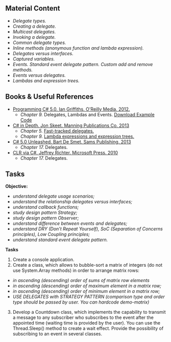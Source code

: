 ## Material Content 
- *Delegate types.*
- *Creating a delegate.*
- *Multicast delegates.*
- *Invoking a delegate.*
- *Common delegate types.*
- *Inline methods (anonymous function and  lambda expression).*
- *Delegates versus interfaces.*
- *Captured variables.*
- *Events. Standard event delegate pattern. Custom add and remove methods.*
- *Events versus delegates.*
- *Lambdas and expression trees.*

## Books & Useful References 
- [Programming C# 5.0. Ian Griffiths. O'Reilly Media. 2012.](http://shop.oreilly.com/product/0636920024064.do) 
    - *Chapter 9.* Delegates, Lambdas and Events. [Download Example Code](https://resources.oreilly.com/examples/0636920024064/blob/master/Ch09.zip)
- [C# in Depth. Jon Skeet. Manning Publications Co. 2013](https://www.manning.com/books/c-sharp-in-depth-third-edition)
   - *Chapter 5.* [Fast-tracked delegates.](https://livebook.manning.com/#!/book/c-sharp-in-depth-third-edition/chapter-5/)
   - *Chapter 9.* [Lambda expressions and expression trees.](https://livebook.manning.com/#!/book/c-sharp-in-depth-third-edition/chapter-9/)
- [C# 5.0 Unleashed. Bart De Smet. Sams Publishing. 2013](https://www.goodreads.com/book/show/16284093-c-5-0-unleashed)
   - *Chapter 17.* Delegates.
- [CLR via C#. Jeffrey Richter. Microsoft Press. 2010](https://www.goodreads.com/book/show/7121415-clr-via-c)
   - *Chapter 17.* Delegates.

## Tasks  
**Objective:** 
- *understand delegate usage scenarios;*
- *understand the relationship delegates versus interfaces;*
- *understand callback functions;*
- *study design pattern Strategy;*
- *study design pattern Observer;*
- *understand difference between events and delegates;*
- *understand DRY (Don’t Repeat Yourself), SoC (Separation of Concerns principles), Low Coupling principles;*
- *understand standard event delegate pattern.*

**Tasks**
1. Create a console application.
2. Create a class, which allows to bubble-sort a matrix of integers (do not use System.Array methods) in order to arrange matrix rows:
- *in ascending (descending) order of sums of matrix row elements*
- *in ascending (descending) order of maximum element in a matrix row;*
- *in ascending (descending) order of minimum element in a matrix row;*
- *USE DELEGATES with STRATEGY PATTERN (comparison type and order type should be passed by user. You can hardcode demo-matrix)*
3. Develop a Countdown class, which implements the capability to transmit a message to any subscriber who subscribes to the event after the appointed time (waiting time is provided by the user).
You can use the Thread.Sleep() method to create a wait effect. Provide the possibility of subscribing to an event in several classes.